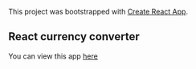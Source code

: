 This project was bootstrapped with [Create React App](https://github.com/facebook/create-react-app).

## React currency converter

You can view this app [here](http://react-redux-currency-converter.s3-website.eu-west-2.amazonaws.com/)
